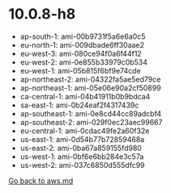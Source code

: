 
 # 10.0.8-h8
- ap-south-1: ami-00b9731f5a6e6a0c5
- eu-north-1: ami-009dbade6ff30aae2
- eu-west-3: ami-080ce94f0a6f44f12
- eu-west-2: ami-0e855b33979c0b534
- eu-west-1: ami-05b815f6bf9e74cde
- ap-northeast-2: ami-04322fa5ae5ed79ce
- ap-northeast-1: ami-05e06e90a2cf50899
- ca-central-1: ami-04b41911b0b9bdca4
- sa-east-1: ami-0b24eaf2f4317439c
- ap-southeast-1: ami-0e8cd44cc89adcbf4
- ap-southeast-2: ami-029f0ec23aec99667
- eu-central-1: ami-0cdac49fe2a60f32e
- us-east-1: ami-0d54b77b72859468a
- us-east-2: ami-0ba67a859155fd980
- us-west-1: ami-0bf6e6bb284e3c57a
- us-west-2: ami-037c6850d555dfc99

[Go back to aws.md](../../aws.md) 
